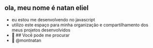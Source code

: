 ## ola, meu nome é natan eliel

-  eu estou me desenvolvendo no javascript
- utilizo este espaço para minha organização e compartilhamento dos meus projetos desenvolvidos
- 🤔 ##  Você pode me procurar
- 💬 @montnatan
